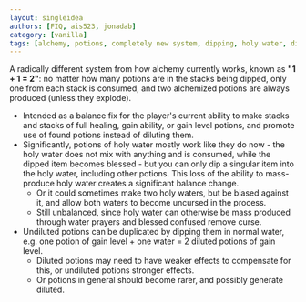 ```yaml
---
layout: singleidea
authors: [FIQ, ais523, jonadab]
category: [vanilla]
tags: [alchemy, potions, completely new system, dipping, holy water, dilution]
---
```

A radically different system from how alchemy currently works, known as **"1 + 1
= 2"**: no matter how many potions are in the stacks being dipped, only one from
each stack is consumed, and two alchemized potions are always produced (unless
they explode).
* Intended as a balance fix for the player's current ability to make stacks and
  stacks of full healing, gain ability, or gain level potions, and promote use
  of found potions instead of diluting them.
* Significantly, potions of holy water mostly work like they do now - the holy
  water does not mix with anything and is consumed, while the dipped item
  becomes blessed - but you can only dip a singular item into the holy water,
  including other potions. This loss of the ability to mass-produce holy water
  creates a significant balance change.
  * Or it could sometimes make two holy waters, but be biased against it, and
    allow both waters to become uncursed in the process.
  * Still unbalanced, since holy water can otherwise be mass produced through
    water prayers and blessed confused remove curse.
* Undiluted potions can be duplicated by dipping them in normal water, e.g. one
  potion of gain level + one water = 2 diluted potions of gain level.
  * Diluted potions may need to have weaker effects to compensate for this, or
    undiluted potions stronger effects.
  * Or potions in general should become rarer, and possibly generate diluted.
